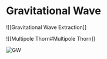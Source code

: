 # Gravitational Wave

![[Gravitational Wave Extraction]]

![[Multipole Thorn#Multipole Thorn]]

![GW](https://tva1.sinaimg.cn/large/0081Kckwly1glgce5onjfj30s80g8tbx.jpg)
